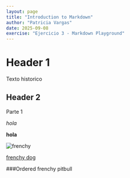 ```yaml
---
layout: page
title: "Introduction to Markdown"
author: "Patricia Vargas"
date: 2025-09-08
exercise: "Ejercicio 3 - Markdown Playground"
---
```


# Header 1
Texto historico

## Header 2
Parte 1

*hola*

**hola** 

![frenchy](https://jiminys.com/cdn/shop/articles/Depositphotos_411893720_S.jpg?v=1666986911)

[frenchy dog](https://www.akc.org/dog-breeds/french-bulldog/)

###Ordered
frenchy
pitbull
